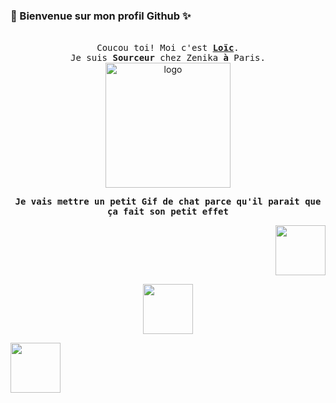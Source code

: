 ###                                                 💫 Bienvenue sur mon profil Github ✨


<p align="center">
  <br />
  <samp>
    Coucou toi! 
    Moi c'est <b><a rel="nofollow noopener noreferrer" target="_blank" href="https://www.linkedin.com/in/loiclengrand/">Loïc</a></b>.
    <br>Je suis  <b>Sourceur</b> chez Zenika <b>à</b> Paris.<br>
  </samp>
  <img src="https://user-images.githubusercontent.com/5713670/87202985-820dcb80-c2b6-11ea-9f56-7ec461c497c3.gif" alt="logo" width="200"/>
</p>

<p align="center"> <samp> <b> Je vais mettre un petit Gif de chat parce qu'il parait que ça fait son petit effet </b></samp> </p>

<p align="right">
<img src="https://media.giphy.com/media/vFKqnCdLPNOKc/giphy.gif" width="80" height="80" />
</p> <p align="center">
<img src="https://media.giphy.com/media/vFKqnCdLPNOKc/giphy.gif" width="80" height="80" />
</p><p align="left">
<img src="https://media.giphy.com/media/vFKqnCdLPNOKc/giphy.gif" width="80" height="80" />
</p>

